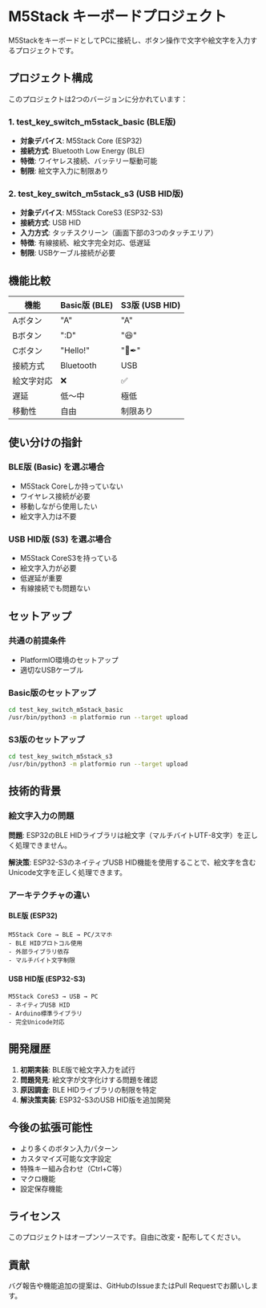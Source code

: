 # M5Stack キーボードプロジェクト

M5StackをキーボードとしてPCに接続し、ボタン操作で文字や絵文字を入力するプロジェクトです。

## プロジェクト構成

このプロジェクトは2つのバージョンに分かれています：

### 1. test_key_switch_m5stack_basic (BLE版)
- **対象デバイス**: M5Stack Core (ESP32)
- **接続方式**: Bluetooth Low Energy (BLE)
- **特徴**: ワイヤレス接続、バッテリー駆動可能
- **制限**: 絵文字入力に制限あり

### 2. test_key_switch_m5stack_s3 (USB HID版)
- **対象デバイス**: M5Stack CoreS3 (ESP32-S3)
- **接続方式**: USB HID
- **入力方式**: タッチスクリーン（画面下部の3つのタッチエリア）
- **特徴**: 有線接続、絵文字完全対応、低遅延
- **制限**: USBケーブル接続が必要

## 機能比較

| 機能 | Basic版 (BLE) | S3版 (USB HID) |
|------|---------------|----------------|
| Aボタン | "A" | "A" |
| Bボタン | ":D" | "😆" |
| Cボタン | "Hello!" | "🍭✒" |
| 接続方式 | Bluetooth | USB |
| 絵文字対応 | ❌ | ✅ |
| 遅延 | 低〜中 | 極低 |
| 移動性 | 自由 | 制限あり |

## 使い分けの指針

### BLE版 (Basic) を選ぶ場合
- M5Stack Coreしか持っていない
- ワイヤレス接続が必要
- 移動しながら使用したい
- 絵文字入力は不要

### USB HID版 (S3) を選ぶ場合
- M5Stack CoreS3を持っている
- 絵文字入力が必要
- 低遅延が重要
- 有線接続でも問題ない

## セットアップ

### 共通の前提条件
- PlatformIO環境のセットアップ
- 適切なUSBケーブル

### Basic版のセットアップ
```bash
cd test_key_switch_m5stack_basic
/usr/bin/python3 -m platformio run --target upload
```

### S3版のセットアップ
```bash
cd test_key_switch_m5stack_s3
/usr/bin/python3 -m platformio run --target upload
```

## 技術的背景

### 絵文字入力の問題

**問題**: ESP32のBLE HIDライブラリは絵文字（マルチバイトUTF-8文字）を正しく処理できません。

**解決策**: ESP32-S3のネイティブUSB HID機能を使用することで、絵文字を含むUnicode文字を正しく処理できます。

### アーキテクチャの違い

#### BLE版 (ESP32)
```
M5Stack Core → BLE → PC/スマホ
- BLE HIDプロトコル使用
- 外部ライブラリ依存
- マルチバイト文字制限
```

#### USB HID版 (ESP32-S3)
```
M5Stack CoreS3 → USB → PC
- ネイティブUSB HID
- Arduino標準ライブラリ
- 完全Unicode対応
```

## 開発履歴

1. **初期実装**: BLE版で絵文字入力を試行
2. **問題発見**: 絵文字が文字化けする問題を確認
3. **原因調査**: BLE HIDライブラリの制限を特定
4. **解決策実装**: ESP32-S3のUSB HID版を追加開発

## 今後の拡張可能性

- より多くのボタン入力パターン
- カスタマイズ可能な文字設定
- 特殊キー組み合わせ（Ctrl+C等）
- マクロ機能
- 設定保存機能

## ライセンス

このプロジェクトはオープンソースです。自由に改変・配布してください。

## 貢献

バグ報告や機能追加の提案は、GitHubのIssueまたはPull Requestでお願いします。
